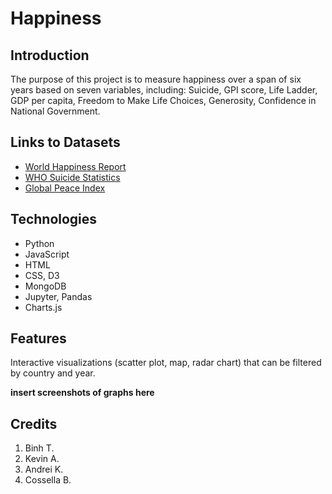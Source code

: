 # Happiness

## Introduction
The purpose of this project is to measure happiness over a span of six years based on seven variables, including: Suicide, GPI score, Life Ladder, GDP per capita, Freedom to Make Life Choices, Generosity, Confidence in National Government.

## Links to Datasets
* [World Happiness Report](http://worldhappiness.report/ed/2019/)
* [WHO Suicide Statistics](https://www.kaggle.com/szamil/who-suicide-statistics)
* [Global Peace Index](https://www.kaggle.com/kretes/gpi2008-2016)


## Technologies
* Python
* JavaScript
* HTML
* CSS, D3
* MongoDB
* Jupyter, Pandas
* Charts.js


## Features
Interactive visualizations (scatter plot, map, radar chart) that can be filtered by country and year.

__insert screenshots of graphs here__


## Credits
1. Binh T.
2. Kevin A.
3. Andrei K.
4. Cossella B.
